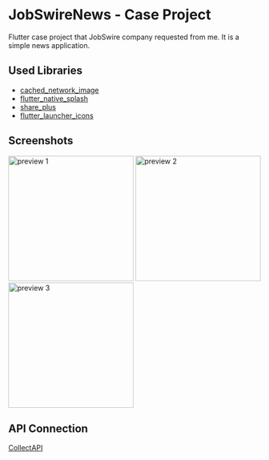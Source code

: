 # JobSwireNews - Case Project

Flutter case project that JobSwire company requested from me. It is a simple news application.

## Used Libraries
- [cached_network_image](https://pub.dev/packages/cached_network_image)
- [flutter_native_splash](https://pub.dev/packages/flutter_native_splash)
- [share_plus](https://pub.dev/packages/share_plus)
- [flutter_launcher_icons](https://pub.dev/packages/flutter_launcher_icons)

## Screenshots
<img src="https://raw.githubusercontent.com/ZeploiT/jobswire_case_project/main/preview1.png" alt="preview 1" width="250"/> <img src="https://raw.githubusercontent.com/ZeploiT/jobswire_case_project/main/preview2.png" alt="preview 2" width="250"/> <img src="https://raw.githubusercontent.com/ZeploiT/jobswire_case_project/main/preview3.png" alt="preview 3" width="250"/>        

## API Connection

[CollectAPI](https://collectapi.com/tr/api/news/haberler-api)

